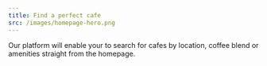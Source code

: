 ```yaml
---
title: Find a perfect cafe
src: /images/homepage-hero.png
---
```


Our platform will enable your to search for cafes by location, coffee blend or amenities straight from the homepage.
